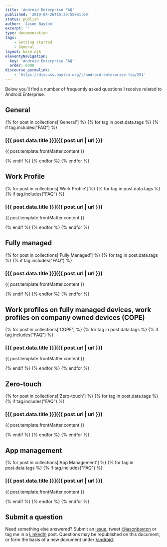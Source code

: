 ```yaml
---
title: 'Android Enterprise FAQ'
published: '2019-04-26T16:39:55+01:00'
status: publish
author: 'Jason Bayton'
excerpt: ''
type: documentation
tags: 
    - Getting started
    - General
layout: base.njk
eleventyNavigation:
  key: 'Android Enterprise FAQ'
  order: 6000
discourse_permalink:
    - 'https://discuss.bayton.org/t/android-enterprise-faq/291'
---
```

Below you’ll find a number of frequently asked questions I receive related to Android Enterprise.

## General

{% for post in collections['General'] %}
{% for tag in post.data.tags %}
{% if tag.includes("FAQ") %}
<div class="post-block">
<div class="post-body">

### [{{ post.data.title }}]({{ post.url | url }})

<div class="post-summary">

{{ post.template.frontMatter.content }}

</div>
</div>
</div>
{% endif %}
{% endfor %}
{% endfor %}

## Work Profile

{% for post in collections['Work Profile'] %}
{% for tag in post.data.tags %}
{% if tag.includes("FAQ") %}
<div class="post-block">
<div class="post-body">

### [{{ post.data.title }}]({{ post.url | url }})

<div class="post-summary">

{{ post.template.frontMatter.content }}

</div>
</div>
</div>
{% endif %}
{% endfor %}
{% endfor %}

## Fully managed

{% for post in collections['Fully Managed'] %}
{% for tag in post.data.tags %}
{% if tag.includes("FAQ") %}
<div class="post-block">
<div class="post-body">

### [{{ post.data.title }}]({{ post.url | url }})

<div class="post-summary">

{{ post.template.frontMatter.content }}

</div>
</div>
</div>
{% endif %}
{% endfor %}
{% endfor %}

## Work profiles on fully managed devices, work profiles on company owned devices (COPE) 

{% for post in collections['COPE'] %}
{% for tag in post.data.tags %}
{% if tag.includes("FAQ") %}
<div class="post-block">
<div class="post-body">

### [{{ post.data.title }}]({{ post.url | url }})

<div class="post-summary">

{{ post.template.frontMatter.content }}

</div>
</div>
</div>
{% endif %}
{% endfor %}
{% endfor %}

## Zero-touch

{% for post in collections['Zero-touch'] %}
{% for tag in post.data.tags %}
{% if tag.includes("FAQ") %}
<div class="post-block">
<div class="post-body">

### [{{ post.data.title }}]({{ post.url | url }})

<div class="post-summary">

{{ post.template.frontMatter.content }}

</div>
</div>
</div>
{% endif %}
{% endfor %}
{% endfor %}


## App management

{% for post in collections['App Management'] %}
{% for tag in post.data.tags %}
{% if tag.includes("FAQ") %}
<div class="post-block">
<div class="post-body">

### [{{ post.data.title }}]({{ post.url | url }})

<div class="post-summary">

{{ post.template.frontMatter.content }}

</div>
</div>
</div>
{% endif %}
{% endfor %}
{% endfor %}

## Submit a question

Need something else answered? Submit an [issue](https://github.com/jasonbayton/11ty/issues/new?assignees=jasonbayton&labels=documentation&template=content-request.md&title=%5BContent+request%5D), tweet [@jasonbayton](https://twitter.com/jasonbayton) or tag me in a [LinkedIn](https://linkedin.com/in/jasonbayton) post. Questions may be republished on this document, or form the basis of a new document under [/android](/android).